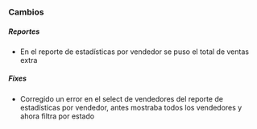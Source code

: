 <h3>Cambios</h3>
<h5>Reportes</h5>
<ul>
    <li>En el reporte de estadísticas por vendedor se puso el total de ventas extra</li>
</ul>

<h5>Fixes</h5>
<ul>
<li>Corregido un error en el select de vendedores del reporte de estadísticas por vendedor, antes mostraba todos los vendedores y ahora filtra por estado</li>
</ul>